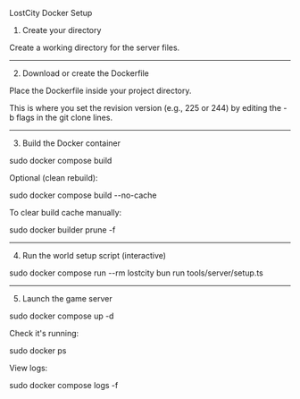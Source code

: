 LostCity Docker Setup

1. Create your directory

Create a working directory for the server files.

---

2. Download or create the Dockerfile

Place the Dockerfile inside your project directory.

This is where you set the revision version (e.g., 225 or 244) by editing the -b flags in the git clone lines.

---

3. Build the Docker container

sudo docker compose build

Optional (clean rebuild):

sudo docker compose build --no-cache

To clear build cache manually:

sudo docker builder prune -f

---

4. Run the world setup script (interactive)

sudo docker compose run --rm lostcity bun run tools/server/setup.ts

---

5. Launch the game server

sudo docker compose up -d

Check it's running:

sudo docker ps

View logs:

sudo docker compose logs -f
